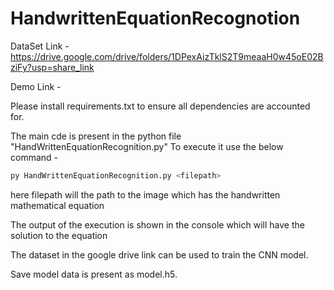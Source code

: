 # HandwrittenEquationRecognotion

DataSet Link - https://drive.google.com/drive/folders/1DPexAizTklS2T9meaaH0w45oE02BziFy?usp=share_link

Demo Link - 

Please install requirements.txt to ensure all dependencies are accounted for.

The main cde is present in the python file "HandWrittenEquationRecognition.py"
To execute it use the below command - 
```sh
py HandWrittenEquationRecognition.py <filepath>
```
here filepath will the path to the image which has the handwritten mathematical equation

The output of the execution is shown in the console which will have the solution to the equation

The dataset in the google drive link can be used to train the CNN model.

Save model data is present as model.h5.
